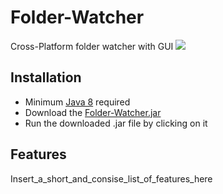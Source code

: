 # Folder-Watcher
Cross-Platform folder watcher with GUI
![](https://user-images.githubusercontent.com/59899645/136283343-a13822ff-766a-45e3-8e99-c7dfb3c3d0da.png)

## Installation
 - Minimum [Java 8]() required
 - Download the [Folder-Watcher.jar](Folder-Watcher.jar)
 - Run the downloaded .jar file by clicking on it

## Features
Insert_a_short_and_consise_list_of_features_here

